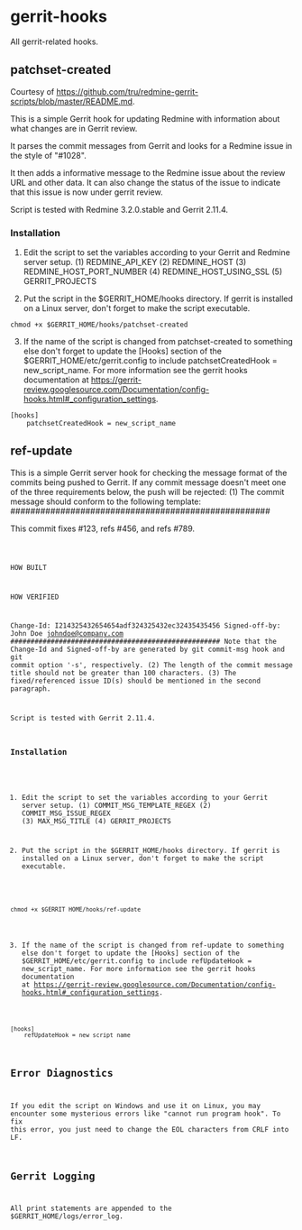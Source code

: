 # gerrit-hooks
All gerrit-related hooks.

## patchset-created

Courtesy of https://github.com/tru/redmine-gerrit-scripts/blob/master/README.md.

This is a simple Gerrit hook for updating Redmine with information about what changes are in Gerrit review.

It parses the commit messages from Gerrit and looks for a Redmine issue in the style of "#1028".

It then adds a informative message to the Redmine issue about the review URL and other data. It can also change the status of the issue to indicate that this issue is now under gerrit review.

Script is tested with Redmine 3.2.0.stable and Gerrit 2.11.4.

### Installation

1. Edit the script to set the variables according to your Gerrit and Redmine server setup.
(1) REDMINE_API_KEY
(2) REDMINE_HOST
(3) REDMINE_HOST_PORT_NUMBER
(4) REDMINE_HOST_USING_SSL
(5) GERRIT_PROJECTS

2. Put the script in the $GERRIT_HOME/hooks directory. If gerrit is installed on a Linux server, don't forget to make the script executable.

```
chmod +x $GERRIT_HOME/hooks/patchset-created
```

3. If the name of the script is changed from patchset-created to something else don't forget to update the [Hooks] section of the $GERRIT_HOME/etc/gerrit.config to include patchsetCreatedHook = new_script_name. For more information see the gerrit hooks documentation 
at https://gerrit-review.googlesource.com/Documentation/config-hooks.html#_configuration_settings.

```
[hooks]
    patchsetCreatedHook = new_script_name
```

## ref-update

This is a simple Gerrit server hook for checking the message format of the commits 
being pushed to Gerrit. If any commit message doesn't meet one of the three requirements
below, the push will be rejected:
(1) The commit message should conform to the following template:
####################################################
<commit message title>  

This commit fixes #123, refs #456, and refs #789. 

<code change short description>

HOW BUILT
<how did you build this code change>

HOW VERIFIED
<how did you verify this code change>

Change-Id: I214325432654654adf324325432ec32435435456
Signed-off-by: John Doe <johndoe@company.com>
####################################################
Note that the Change-Id and Signed-off-by are generated by git commit-msg hook and git commit option '-s', respectively.
(2) The length of the commit message title should not be greater than 100 characters.
(3) The fixed/referenced issue ID(s) should be mentioned in the second paragraph.

Script is tested with Gerrit 2.11.4.

### Installation

1. Edit the script to set the variables according to your Gerrit server setup.
(1) COMMIT_MSG_TEMPLATE_REGEX
(2) COMMIT_MSG_ISSUE_REGEX
(3) MAX_MSG_TITLE
(4) GERRIT_PROJECTS

2. Put the script in the $GERRIT_HOME/hooks directory. If gerrit is installed on a Linux server, don't forget to make the script executable.

```
chmod +x $GERRIT_HOME/hooks/ref-update
```

3. If the name of the script is changed from ref-update to something else don't forget to update the [Hooks] section of the $GERRIT_HOME/etc/gerrit.config to include refUpdateHook = new_script_name. For more information see the gerrit hooks documentation at https://gerrit-review.googlesource.com/Documentation/config-hooks.html#_configuration_settings.

```
[hooks]
    refUpdateHook = new_script_name
```

## Error Diagnostics
If you edit the script on Windows and use it on Linux, you may encounter some mysterious errors like "cannot run program hook". To fix this error, you just need to 
change the EOL characters from CRLF into LF.

## Gerrit Logging

All print statements are appended to the $GERRIT_HOME/logs/error_log. 
